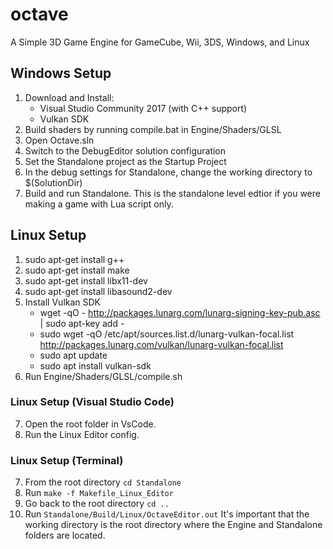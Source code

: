 # octave
A Simple 3D Game Engine for GameCube, Wii, 3DS, Windows, and Linux

## Windows Setup
1. Download and Install:
	- Visual Studio Community 2017 (with C++ support)
	- Vulkan SDK
2. Build shaders by running compile.bat in Engine/Shaders/GLSL
3. Open Octave.sln
4. Switch to the DebugEditor solution configuration
5. Set the Standalone project as the Startup Project
6. In the debug settings for Standalone, change the working directory to $(SolutionDir)
7. Build and run Standalone. This is the standalone level edtior if you were making a game with Lua script only.

## Linux Setup
1. sudo apt-get install g++
2. sudo apt-get install make
3. sudo apt-get install libx11-dev
4. sudo apt-get install libasound2-dev
5. Install Vulkan SDK
    - wget -qO - http://packages.lunarg.com/lunarg-signing-key-pub.asc | sudo apt-key add -
    - sudo wget -qO /etc/apt/sources.list.d/lunarg-vulkan-focal.list http://packages.lunarg.com/vulkan/lunarg-vulkan-focal.list
    - sudo apt update
    - sudo apt install vulkan-sdk
6. Run Engine/Shaders/GLSL/compile.sh

### Linux Setup (Visual Studio Code)
7. Open the root folder in VsCode.
8. Run the Linux Editor config.

### Linux Setup (Terminal)
7. From the root directory `cd Standalone` 
8. Run `make -f Makefile_Linux_Editor`
9. Go back to the root directory `cd ..`
10. Run `Standalone/Build/Linux/OctaveEditor.out` It's important that the working directory is the root directory where the Engine and Standalone folders are located.

